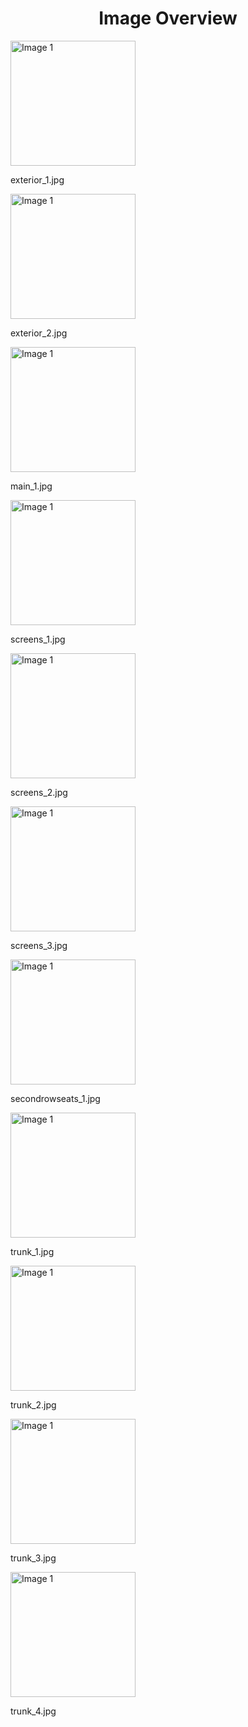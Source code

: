 <h1 style ="text-align: center;"> Image Overview </h1>
<div>
<div>
<img src="https://media.evkx.net/multimedia/models/toyota/bz4x/bz4x_fwd/exterior_1_xst.jpg" alt="Image 1" style="width: 200px;">
<p>exterior_1.jpg</p>
</div>
<div>
<img src="https://media.evkx.net/multimedia/models/toyota/bz4x/bz4x_fwd/exterior_2_xst.jpg" alt="Image 1" style="width: 200px;">
<p>exterior_2.jpg</p>
</div>
<div>
<img src="https://media.evkx.net/multimedia/models/toyota/bz4x/bz4x_fwd/main_1_xst.jpg" alt="Image 1" style="width: 200px;">
<p>main_1.jpg</p>
</div>
<div>
<img src="https://media.evkx.net/multimedia/models/toyota/bz4x/bz4x_fwd/screens_1_xst.jpg" alt="Image 1" style="width: 200px;">
<p>screens_1.jpg</p>
</div>
<div>
<img src="https://media.evkx.net/multimedia/models/toyota/bz4x/bz4x_fwd/screens_2_xst.jpg" alt="Image 1" style="width: 200px;">
<p>screens_2.jpg</p>
</div>
<div>
<img src="https://media.evkx.net/multimedia/models/toyota/bz4x/bz4x_fwd/screens_3_xst.jpg" alt="Image 1" style="width: 200px;">
<p>screens_3.jpg</p>
</div>
<div>
<img src="https://media.evkx.net/multimedia/models/toyota/bz4x/bz4x_fwd/secondrowseats_1_xst.jpg" alt="Image 1" style="width: 200px;">
<p>secondrowseats_1.jpg</p>
</div>
<div>
<img src="https://media.evkx.net/multimedia/models/toyota/bz4x/bz4x_fwd/trunk_1_xst.jpg" alt="Image 1" style="width: 200px;">
<p>trunk_1.jpg</p>
</div>
<div>
<img src="https://media.evkx.net/multimedia/models/toyota/bz4x/bz4x_fwd/trunk_2_xst.jpg" alt="Image 1" style="width: 200px;">
<p>trunk_2.jpg</p>
</div>
<div>
<img src="https://media.evkx.net/multimedia/models/toyota/bz4x/bz4x_fwd/trunk_3_xst.jpg" alt="Image 1" style="width: 200px;">
<p>trunk_3.jpg</p>
</div>
<div>
<img src="https://media.evkx.net/multimedia/models/toyota/bz4x/bz4x_fwd/trunk_4_xst.jpg" alt="Image 1" style="width: 200px;">
<p>trunk_4.jpg</p>
</div>
</div>
